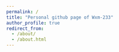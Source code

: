 ```yaml
---
permalink: /
title: "Personal github page of Wxm-233"
author_profile: true
redirect_from: 
  - /about/
  - /about.html
---
```

